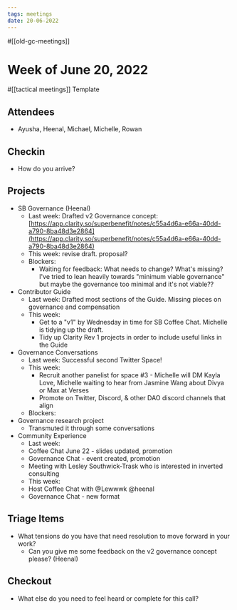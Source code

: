 ```yaml
---
tags: meetings
date: 20-06-2022
---
```

#[[old-gc-meetings]] 
# Week of June 20, 2022
#[[tactical meetings]] Template
## Attendees
- Ayusha, Heenal, Michael, Michelle, Rowan

## Checkin
- How do you arrive?

## Projects
- SB Governance (Heenal)
	- Last week: Drafted v2 Governance concept: [https://app.clarity.so/superbenefit/notes/c55a4d6a-e66a-40dd-a790-8ba48d3e2864](https://app.clarity.so/superbenefit/notes/c55a4d6a-e66a-40dd-a790-8ba48d3e2864) 
	- This week: revise draft. proposal?
	- Blockers: 
		- Waiting for feedback: What needs to change? What's missing? I've tried to lean heavily towards "minimum viable governance" but maybe the governance too minimal and it's not viable??
- Contributor Guide
	- Last week: Drafted most sections of the Guide. Missing pieces on governance and compensation
	- This week:
		- Get to a "v1" by Wednesday in time for SB Coffee Chat. Michelle is tidying up the draft.
		- Tidy up Clarity Rev 1 projects in order to include useful links in the Guide
- Governance Conversations
	- Last week: Successful second Twitter Space!
	- This week: 
		- Recruit another panelist for space #3 - Michelle will DM Kayla Love, Michelle waiting to hear from Jasmine Wang about Divya or Max at Verses
		- Promote on Twitter, Discord, & other DAO discord channels that align
	- Blockers: 
- Governance research project 
	- Transmuted it through some conversations
- Community Experience
	- Last week:
	- Coffee Chat June 22 - slides updated, promotion
	- Governance Chat - event created, promotion
	- Meeting with Lesley Southwick-Trask who is interested in inverted consulting 
	- This week:
	- Host Coffee Chat with @Lewwwk @heenal 
	- Governance Chat - new format 

## Triage Items
- What tensions do you have that need resolution to move forward in your work?
	- Can you give me some feedback on the v2 governance concept please? (Heenal)

## Checkout
- What else do you need to feel heard or complete for this call?



